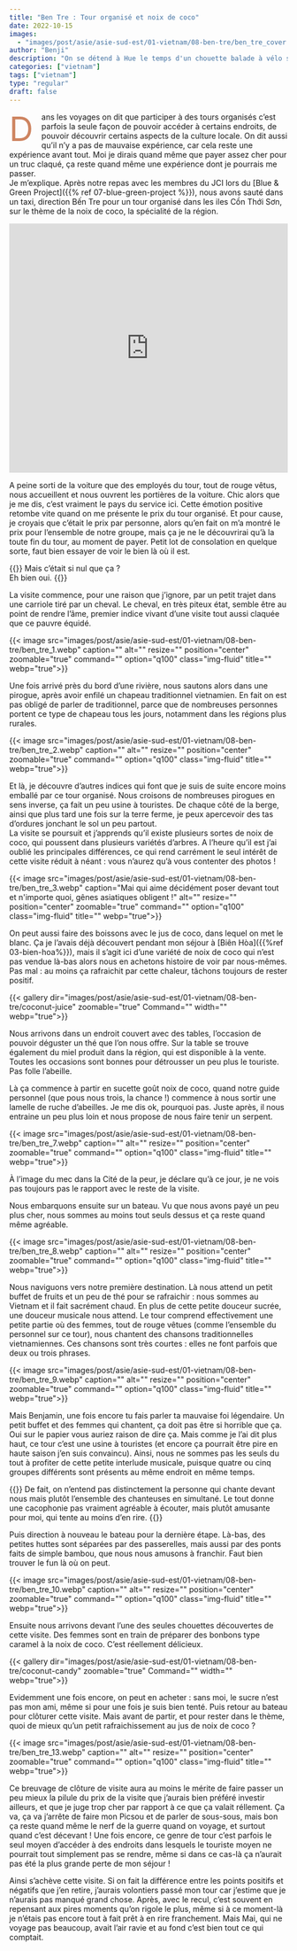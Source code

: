 ```yaml
---
title: "Ben Tre : Tour organisé et noix de coco"
date: 2022-10-15
images:
  - "images/post/asie/asie-sud-est/01-vietnam/08-ben-tre/ben_tre_cover.webp"
author: "Benji"
description: "On se détend à Hue le temps d'un chouette balade à vélo sur les bords du fleuve et de dégustations végétariennes"
categories: ["vietnam"]
tags: ["vietnam"]
type: "regular"
draft: false
---
```


<span style="color:#ce8460; font-size: 60px; display: inline-block; float: left; line-height: 0.5; margin: 15px 15px 15px 0">D</span>ans les voyages on dit que participer à des tours organisés c’est parfois la seule façon de pouvoir accéder à certains endroits, de pouvoir découvrir certains aspects de la culture locale. On dit aussi qu’il n’y a pas de mauvaise expérience, car cela reste une expérience avant tout. Moi je dirais quand même que payer assez cher pour un truc claqué, ça reste quand même une expérience dont je pourrais me passer.<br>
Je m’explique. Après notre repas avec les membres du JCI lors du [Blue & Green Project]({{% ref 07-blue-green-project %}}), nous avons sauté dans un taxi, direction Bến Tre pour un tour organisé dans les iles Cồn Thới Sơn, sur le thème de la noix de coco, la spécialité de la région.

<iframe src="https://www.google.com/maps/embed?pb=!1m14!1m8!1m3!1d7934053.518675295!2d104.28816865625!3d13.836062034679935!3m2!1i1024!2i768!4f13.1!3m3!1m2!1s0x310aa8f5e2e8bd09%3A0x9d5fd18ce4fa56bb!2zQuG6v24gVHJlLCBCZW4gVHJlLCBWaWV0bmFt!5e0!3m2!1sen!2sus!4v1712408789323!5m2!1sen!2sus" width="100%" height="450" style="border:0;" allowfullscreen="" loading="lazy" referrerpolicy="no-referrer-when-downgrade"></iframe>

<!-- TODO LIEN SERVICES -->
A peine sorti de la voiture que des employés du tour, tout de rouge vêtus, nous accueillent et nous ouvrent les portières de la voiture. Chic alors que je me dis, c’est vraiment le pays du service ici. Cette émotion positive retombe vite quand on me présente le prix du tour organisé. Et pour cause, je croyais que c’était le prix par personne, alors qu’en fait on m’a montré le prix pour l’ensemble de notre groupe, mais ça je ne le découvrirai qu’à la toute fin du tour, au moment de payer. Petit lot de consolation en quelque sorte, faut bien essayer de voir le bien là où il est.

{{<quote>}}
Mais c’était si nul que ça ?<br>Eh bien oui.
{{</quote>}}

La visite commence, pour une raison que j’ignore, par un petit trajet dans une carriole tiré par un cheval. Le cheval, en très piteux état, semble être au point de rendre l’âme, premier indice vivant d’une visite tout aussi claquée que ce pauvre équidé.

{{< 
  image src="images/post/asie/asie-sud-est/01-vietnam/08-ben-tre/ben_tre_1.webp"
  caption=""
  alt="" 
  resize=""
  position="center"
  zoomable="true"
  command="" option="q100" class="img-fluid" title=""
  webp="true">}}

Une fois arrivé près du bord d’une rivière, nous sautons alors dans une pirogue, après avoir enfilé un chapeau traditionnel vietnamien. En fait on est pas obligé de parler de traditionnel, parce que de nombreuses personnes portent ce type de chapeau tous les jours, notamment dans les régions plus rurales.

{{< 
  image src="images/post/asie/asie-sud-est/01-vietnam/08-ben-tre/ben_tre_2.webp"
  caption=""
  alt="" 
  resize=""
  position="center"
  zoomable="true"
  command="" option="q100" class="img-fluid" title=""
  webp="true">}}

Et là, je découvre d’autres indices qui font que je suis de suite encore moins emballé par ce tour organisé. Nous croisons de nombreuses pirogues en sens inverse, ça fait un peu usine à touristes. De chaque côté de la berge, ainsi que plus tard une fois sur la terre ferme,  je peux apercevoir des tas d’ordures jonchant le sol un peu partout.<br>
La visite se poursuit et j’apprends qu’il existe plusieurs sortes de noix de coco, qui poussent dans plusieurs variétés d’arbres. A l’heure qu’il est j’ai oublié les principales différences, ce qui rend carrément le seul intérêt de cette visite réduit à néant : vous n’aurez qu’à vous contenter des photos !

{{< 
  image src="images/post/asie/asie-sud-est/01-vietnam/08-ben-tre/ben_tre_3.webp"
  caption="Mai qui aime décidément poser devant tout et n'importe quoi, gênes asiatiques obligent !"
  alt="" 
  resize=""
  position="center"
  zoomable="true"
  command="" option="q100" class="img-fluid" title=""
  webp="true">}}

On peut aussi faire des boissons avec le jus de coco, dans lequel on met le blanc. Ça je l’avais déjà découvert pendant mon séjour à [Biên Hòa]({{%ref 03-bien-hoa%}}), mais il s’agit ici d’une variété de noix de coco qui n’est pas vendue là-bas alors nous en achetons histoire de voir par nous-mêmes. Pas mal : au moins ça rafraichit par cette chaleur, tâchons toujours de rester positif.

{{< 
  gallery 
  dir="images/post/asie/asie-sud-est/01-vietnam/08-ben-tre/coconut-juice"
  zoomable="true" Command="" width="" webp="true">}}

Nous arrivons dans un endroit couvert avec des tables, l’occasion de pouvoir déguster un thé que l’on nous offre. Sur la table se trouve également du miel produit dans la région, qui est disponible à la vente. Toutes les occasions sont bonnes pour détrousser un peu plus le touriste.<br>
Pas folle l’abeille.

Là ça commence à partir en sucette goût noix de coco, quand notre guide personnel (que pous nous trois, la chance !) commence à nous sortir une lamelle de ruche d’abeilles. Je me dis ok, pourquoi pas. Juste après, il nous entraine un peu plus loin et nous propose de nous faire tenir un serpent.

{{< 
  image src="images/post/asie/asie-sud-est/01-vietnam/08-ben-tre/ben_tre_7.webp"
  caption=""
  alt="" 
  resize=""
  position="center"
  zoomable="true"
  command="" option="q100" class="img-fluid" title=""
  webp="true">}}

À l’image du mec dans la Cité de la peur, je déclare qu’à ce jour, je ne vois pas toujours pas le rapport avec le reste de la visite.

Nous embarquons ensuite sur un bateau. Vu que nous avons payé un peu plus cher, nous sommes au moins tout seuls dessus et ça reste quand même agréable. 

{{< 
  image src="images/post/asie/asie-sud-est/01-vietnam/08-ben-tre/ben_tre_8.webp"
  caption=""
  alt="" 
  resize=""
  position="center"
  zoomable="true"
  command="" option="q100" class="img-fluid" title=""
  webp="true">}}

Nous naviguons vers notre première destination. Là nous attend un petit buffet de fruits et un peu de thé pour se rafraichir : nous sommes au Vietnam et il fait sacrément chaud. En plus de cette petite douceur sucrée, une douceur musicale nous attend. Le tour comprend effectivement une petite partie où des femmes, tout de rouge vêtues (comme l’ensemble du personnel sur ce tour), nous chantent des chansons traditionnelles vietnamiennes. Ces chansons sont très courtes : elles ne font parfois que deux ou trois phrases.

{{< 
  image src="images/post/asie/asie-sud-est/01-vietnam/08-ben-tre/ben_tre_9.webp"
  caption=""
  alt="" 
  resize=""
  position="center"
  zoomable="true"
  command="" option="q100" class="img-fluid" title=""
  webp="true">}}

Mais Benjamin, une fois encore tu fais parler ta mauvaise foi légendaire. Un petit buffet et des femmes qui chantent, ça doit pas être si horrible que ça. Oui sur le papier vous auriez raison de dire ça. Mais comme je l’ai dit plus haut, ce tour c’est une usine à touristes (et encore ça pourrait être pire en haute saison j’en suis convaincu). Ainsi, nous ne sommes pas les seuls du tout à profiter de cette petite interlude musicale, puisque quatre ou cinq groupes différents sont présents au même endroit en même temps. 

{{<quote>}}
De fait, on n’entend pas distinctement la personne qui chante devant nous mais plutôt l’ensemble des chanteuses en simultané. Le tout donne une cacophonie pas vraiment agréable à écouter, mais plutôt amusante pour moi, qui tente au moins d’en rire.
{{</quote>}}

Puis direction à nouveau le bateau pour la dernière étape. Là-bas, des petites huttes sont séparées par des passerelles, mais aussi par des ponts faits de simple bambou, que nous nous amusons à franchir. Faut bien trouver le fun là où on peut.

{{< 
  image src="images/post/asie/asie-sud-est/01-vietnam/08-ben-tre/ben_tre_10.webp"
  caption=""
  alt="" 
  resize=""
  position="center"
  zoomable="true"
  command="" option="q100" class="img-fluid" title=""
  webp="true">}}

Ensuite nous arrivons devant l’une des seules chouettes découvertes de cette visite. Des femmes sont en train de préparer des bonbons type caramel à la noix de coco. C’est réellement délicieux.

{{< 
  gallery 
  dir="images/post/asie/asie-sud-est/01-vietnam/08-ben-tre/coconut-candy"
  zoomable="true" Command="" width="" webp="true">}}

Evidemment une fois encore, on peut en acheter : sans moi, le sucre n’est pas mon ami, même si pour une fois je suis bien tenté. Puis retour au bateau pour clôturer cette visite.
Mais avant de partir, et pour rester dans le thème, quoi de mieux qu’un petit rafraichissement au jus de noix de coco ?

{{< 
  image src="images/post/asie/asie-sud-est/01-vietnam/08-ben-tre/ben_tre_13.webp"
  caption=""
  alt="" 
  resize=""
  position="center"
  zoomable="true"
  command="" option="q100" class="img-fluid" title=""
  webp="true">}}

Ce breuvage de clôture de visite aura au moins le mérite de faire passer un peu mieux la pilule du prix de la visite que j’aurais bien préféré investir ailleurs, et que je juge trop cher par rapport à ce que ça valait réllement. Ça va, ça va j’arrête de faire mon Picsou et de parler de sous-sous, mais bon ça reste quand même le nerf de la guerre quand on voyage, et surtout quand c’est décevant ! Une fois encore, ce genre de tour c’est parfois le seul moyen d’accéder à des endroits  dans lesquels le touriste moyen ne pourrait tout simplement pas se rendre, même si dans ce cas-là ça n’aurait pas été la plus grande perte de mon séjour !

Ainsi s’achève cette visite. Si on fait la différence entre les points positifs et négatifs que j’en retire, j’aurais volontiers passé mon tour car j’estime que je n’aurais pas manqué grand chose. Après, avec le recul, c’est souvent en repensant aux pires moments qu’on rigole le plus, même si à ce moment-là je n’étais pas encore tout à fait prêt à en rire franchement. Mais Mai, qui ne voyage pas beaucoup, avait l’air ravie et au fond c’est bien tout ce qui comptait.
